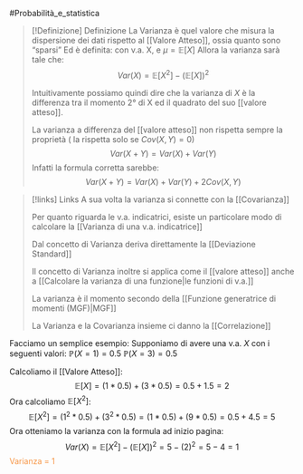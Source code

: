 #Probabilità_e_statistica 
>[!Definizione]  Definizione
>La Varianza è quel valore che misura la dispersione dei dati rispetto al [[Valore Atteso]], ossia quanto sono “sparsi”
>Ed è definita:
>con v.a. X, e $\mu=\mathbb{E}[X]$
>Allora la varianza sarà tale che:
>$$Var(X)=\mathbb{E}[X^2]-(\mathbb{E}[X])^2$$
>
>Intuitivamente possiamo quindi dire che la varianza di $X$ è la differenza tra il momento $2°$ di X ed il quadrato del suo [[valore atteso]].
>
>La varianza a differenza del [[valore atteso]] non rispetta sempre la proprietà ( la rispetta solo se $Cov(X,Y)=0$)
>$$Var(X+Y)=Var(X)+Var(Y)$$
>Infatti la formula corretta sarebbe:
>$$Var(X+Y)=Var(X)+Var(Y)+2Cov(X,Y)$$

> [!links]  Links
> A sua volta la varianza si connette con la [[Covarianza]] 
> 
> Per quanto riguarda le v.a. indicatrici, esiste un particolare modo di calcolare la [[Varianza di una v.a. indicatrice]]
> 
> Dal concetto di Varianza deriva direttamente la [[Deviazione Standard]] 
> 
> Il concetto di Varianza inoltre si applica come il [[valore atteso]] anche a [[Calcolare la varianza di una funzione|le funzioni di v.a.]]
> 
> La varianza è il momento secondo della [[Funzione generatrice di momenti (MGF)|MGF]]
> 
> La Varianza e la Covarianza insieme ci danno la [[Correlazione]]


Facciamo un semplice esempio: 
Supponiamo di avere una v.a. $X$ con i seguenti valori:
$\mathbb{P}(X=1)=0.5$
$\mathbb{P}(X=3)=0.5$

Calcoliamo il [[Valore Atteso]]:
$$\mathbb{E}[X]=(1*0.5)+(3*0.5)=0.5+1.5=2$$
Ora calcoliamo $\mathbb{E}[X^2]$:
$$\mathbb{E}[X^2]=(1^2*0.5)+(3^2*0.5)=(1*0.5)+(9*0.5)=0.5+4.5=5$$
Ora otteniamo la varianza con la formula ad inizio pagina:
$$Var(X)=\mathbb{E}[X^2]-(\mathbb{E}[X])^2=5-(2)^2=5-4=1$$
<font color="#f79646">Varianza = 1</font>
